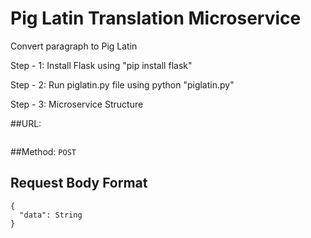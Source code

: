 # Pig Latin Translation Microservice
Convert paragraph to Pig Latin

Step - 1: Install Flask using "pip install flask"

Step - 2: Run piglatin.py file using python "piglatin.py"

Step - 3: Microservice Structure

##URL: 
```/piglatin
```

##Method: 
```POST```

## Request Body Format

```
{
  "data": String
}
```
